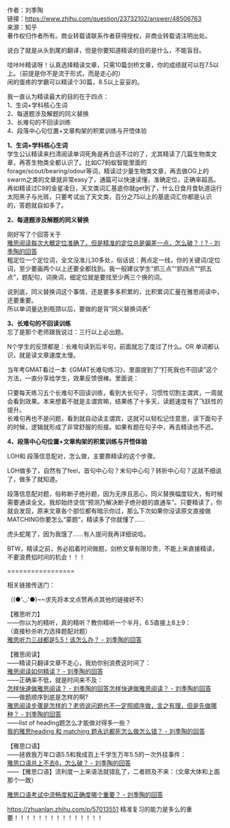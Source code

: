 作者：刘季陶  
链接：https://www.zhihu.com/question/23732102/answer/48506763  
来源：知乎  
著作权归作者所有。商业转载请联系作者获得授权，非商业转载请注明出处。  
  

说白了就是从头到尾的翻译，但是你要知道精读的目的是什么，不能盲目。  
  
哇咔咔精读呀！认真选择精读文章，只需10篇剑桥文章，你的成绩就可以在7.5以上。（前提是你不是流于形式，而是走心的）  
闲的蛋疼的学霸可以精读个30篇，8.5以上妥妥的。  
  
我一直认为精读最大的目的在于四点：  
1、生词+学科核心生词  
2、每道题涉及解题的同义替换  
3、长难句的不回读训练  
4、段落中心句位置+文章构架的积累训练与开悟体验  
  
**1、生词+学科核心生词**  
学生公认精读来扫清阅读单词死角是再合适不过的了，尤其精读了几篇生物类文章，再答生物类全都认识了。比如C7蚂蚁智能里面的forage/scout/bearing/odour等词，精读过少量生物类文章，再去做OG上的swarm之类的文章就非常easy了，通篇可以快速读懂，准确定位，正确率超高。  
再如精读过C9的金星凌日，天文类词汇基底你就get到了，什么日食月食轨道运行太阳黑子与光斑，只要考试出了天文类，百分之75以上的基底词汇你都是认识的，答题就自如多了。  
  
**2、每道题涉及解题的同义替换**  
  
刚好写了个回答关于  
[雅思阅读每次大概定位准确了，但是精准的定位总是偏差一点，怎么破？！? \- 刘季陶的回答](http://www.zhihu.com/question/23963934/answer/34885362?group_id=526037716840898560#comment-64784390)  
粗定位一个定位词，全文没准儿30多处，俗话说：两点定一线，你的关键词/定位词，至少要画两个以上还要全都找到。我一般建议学生“抓三点”“抓四点”“抓五点”，题配句，词换词，细定位就是要找至少两三个换的词。  
  
说到底，同义替换词这个事情，还是要多多积累的，比积累词汇量在雅思阅读中，还要重要。  
所以单词量达到瓶颈以后，要做的是背”同义替换词表“  
  
**3、长难句的不回读训练**  
忘了是那个老师跟我说过：三行以上必出题。  
  
N个学生的反馈都是：长难句读到后半句，前面就忘了度过了什么。OR 单词都认识，就是读文章速度太慢。  
  
当年考GMAT看过一本《GMAT长难句练习》，里面提到了”打死我也不回读”这个方法，一直分享给学生，效果反馈很棒。里面说：  
  
只要每天练习五个长难句不回读训练，看到大长句子，习惯性切割主谓宾，一周就会看到效果。本来想着不就是主谓宾嘛，结果练了十多天，读题速度有了飞跃性的提升。  
长难句再也不是问题，看到就自动读主谓宾，这就可以轻松记住意思，读下面句子的时候，逻辑就形成了非常舒服的衔接。如果有题在句子中，再去精读也不迟。  
  

**4、段落中心句位置+文章构架的积累训练与开悟体验**  

LOH和 段落信息配对，怎么做，主要靠精读的这个步骤。

LOH做多了，自然有了feel，首句中心句？末句中心句？转折中心句？这就不细说了，做多了就知道。

段落信息配对题，俗称断子绝孙题，因为无序且恶心，同义替换幅度较大，有时候需要通读全文。我却始终坚信“预测乃解决断子绝孙题的直通车”。只要精读了，你就会发现，原来文章各个部位都有暗示你过，那么下次如果你没读原文直接做MATCHING你要怎么“蒙题”，精读多了你就懂了……

  
  
虎头蛇尾了，因为我饿了……有人提问我再详细说哈。  
  
BTW，精读之前，务必掐着时间做题，剑桥文章有限珍贵，不能上来直接精读，不要浪费掐时间的机会！！！  
  
  
  

=================  

相关链接传送门：

（(●'◡'●)~~求先将本文点赞再点其他的链接好不）

  
  
【雅思听力】  
——你以为的精听，真的精听？教你精听一个半月，6.5直接上8上9：  
（直接秒杀听力选择题配对题）  
[雅思听力三战都是5.5！该怎么办？ - 刘季陶的回答](https://www.zhihu.com/question/21988060/answer/24581252)  
  
【雅思阅读】  
——精读只翻译文章不走心，我劝你别浪费这时间了：  
[雅思阅读如何精读？ \- 刘季陶的回答](https://www.zhihu.com/question/23923058/answer/34886809?group_id=693735702025752576)  
——正确率不低，就是时间来不及：  
[怎样快速做雅思阅读？ \- 刘季陶的回答](https://www.zhihu.com/question/36162735/answer/68829069)[怎样快速做雅思阅读？ \- 刘季陶的回答](https://www.zhihu.com/question/36162735/answer/68829069)  
——做题顺序到底是怎样的啊?  
[雅思阅读步骤是怎样的？老师说问题也不一定照顺序做，言之有理，但是先做哪种？ \- 刘季陶的回答](https://www.zhihu.com/question/22940421/answer/34888617)  
——list of heading题怎么才能做对得多一些？  
[我的雅思heading 和 matching 题永远都死怎么做怎么错？ - 刘季陶的回答](https://www.zhihu.com/question/30197245/answer/48510923)  
  
【雅思口语】  
——拯救我万年口语5.5和我成百上千学生万年5.5的一次外挂事件：  
[雅思口语总上不去6，怎么破？ - 刘季陶的回答](https://www.zhihu.com/question/36994068/answer/89743664)  
——【雅思口语】流利度一上来语法就错乱了，二者顾及不来：（文章大体和上面那个一致）  
  
[雅思口语考试中流畅度和正确度哪个重要？ \- 刘季陶的回答](https://www.zhihu.com/question/41099771/answer/89741330)

























https://zhuanlan.zhihu.com/p/57013551
精准复习的能力是多么的重要！！！！！！！！！！！！！！！



